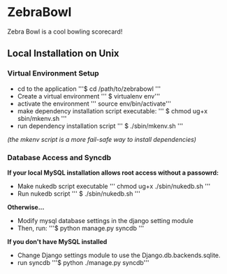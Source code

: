 ZebraBowl
==========

Zebra Bowl is a cool bowling scorecard!


Local Installation on Unix
--------------------

### Virtual Environment Setup

- cd to the application
'''$ cd /path/to/zebrabowl '''
- Create a virtual environment
''' $ virtualenv env'''
- activate the environment
''' source env/bin/activate'''
- make dependency installation script executable:
''' $ chmod ug+x sbin/mkenv.sh '''
- run dependency installation script
''' $ ./sbin/mkenv.sh '''

*(the mkenv script is a more fail-safe way to install dependencies)*


### Database Access and Syncdb

**If your local MySQL installation allows root access without a passowrd:**

- Make nukedb script executable
''' chmod ug+x ./sbin/nukedb.sh '''
- Run nukedb script
''' $ ./sbin/nukedb.sh '''

**Otherwise...**

- Modify mysql database settings in the django setting module
- Then, run:
'''$ python manage.py syncdb '''


**If you don't have MySQL installed**

- Change Django settings module to use the Django.db.backends.sqlite.
- run syncdb
'''$ python ./manage.py syncdb''' 
 

